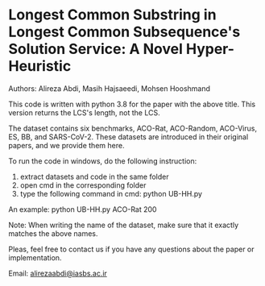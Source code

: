 # Longest Common Substring in Longest Common Subsequence's Solution Service: A Novel Hyper-Heuristic

Authors: Alireza Abdi, Masih Hajsaeedi, Mohsen Hooshmand

This code is written with python 3.8 for the paper with the above title. This version returns the LCS's length, not the LCS. 

The dataset contains six benchmarks, ACO-Rat, ACO-Random, ACO-Virus, ES, BB, and SARS-CoV-2.
These datasets are introduced in their original papers, and we provide them here.

To run the code in windows, do the following instruction:

1. extract datasets and code in the same folder
2. open cmd in the corresponding folder
3. type the following command in cmd: python UB-HH.py <dataset name> <beam width>

An example: python UB-HH.py ACO-Rat 200 
  
Note: When writing the name of the dataset, make sure that it exactly matches the above names.

Pleas, feel free to contact us if you have any questions about the paper or implementation.

Email: alirezaabdi@iasbs.ac.ir

